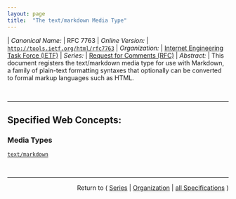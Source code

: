 ```yaml
---
layout: page
title:  "The text/markdown Media Type"
---
```


| *Canonical Name:* | RFC 7763
| *Online Version:* | [`http://tools.ietf.org/html/rfc7763`](http://tools.ietf.org/html/rfc7763)
| *Organization:* | [Internet Engineering Task Force (IETF)](..  "List of specification series by this organization")
| *Series:* | [Request for Comments (RFC)](.  "List of specifications in this series")
| *Abstract:* | This document registers the text/markdown media type for use with Markdown, a family of plain-text formatting syntaxes that optionally can be converted to formal markup languages such as HTML.

<br/>
<hr/>

## Specified Web Concepts:

### Media Types

[`text/markdown`](/concepts/media-type/text/markdown "This document registers the text/markdown media type for use with Markdown, a family of plain-text formatting syntaxes that optionally can be converted to formal markup languages such as HTML.")



<br/>
<hr/>

<p style="text-align: right">Return to ( <a href="./">Series</a> | <a href="../">Organization</a> | <a href="../../">all Specifications</a> )</p>